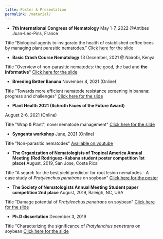 ```yaml
---
title: Poster & Presentation 
permalink: /material/
--- 
```


- **7th International Congress of Nematology**
May 1-7, 2022 @Antibes Juan-Les-Pins, France

Title "Biological agents to invigorate the health of established coffee trees by managing plant parasitic nematodes."
[Click here for the slide](https://github.com/ksaikai/ksaikai.github.io/blob/master/files/ICN2022.pdf)



- **Basic Crash Course Nematology**
13 December, 2021 @ Nairobi, Kenya

Title "Overview of non-parasitic nematodes: the good, the bad and **the informative**"
[Click here for the slide](https://github.com/ksaikai/ksaikai.github.io/blob/master/files/BCCN2021.pdf)



- **Breeding Better Banana**
November 4, 2021 (Online)

Title "Towards more efficient nematode resistance screening in banana: progress and challenges"
[Click here for the slide](https://github.com/ksaikai/ksaikai.github.io/blob/master/files/ABBB.pdf)



- **Plant Health 2021**
**(Schroth Faces of the Future Award)**

August 2-6, 2021 (Online)

Title "Wrap & Plant", novel nematode management"
[Click here for the slide](https://github.com/ksaikai/ksaikai.github.io/blob/master/files/PlantHealth2021.pdf)



- **Syngenta workshop**
June, 2021 (Online)

Title "Non-parasitic nematodes"
[Available on youtube](https://www.youtube.com/watch?v=WYr11nKgYF4)


- **The Organization of Nematologists of Tropical America Annual Meeting**
**(Rod Rodriguez-Kabana student poster competition 1st place)**
August, 2019, San Jose, Costa Rica

Title "A search for the best yield predictor for root lesion nematodes - A case study of *Pratylenchus penetrans* on soybean"
[Click here for the poster](https://github.com/ksaikai/ksaikai.github.io/blob/master/files/ONTA2019_poster.pdf)


- **The Society of Nematologists Annual Meeting**
**Student paper competition 2nd place**
August, 2019, Raleigh, NC, USA

Title "Damage potential of *Pratylenchus penetrans* on soybean"
[Click here for the slide](https://github.com/ksaikai/ksaikai.github.io/blob/master/files/SON2019.pdf)


- **Ph.D dissertation**
December 3, 2019

Title "Characterizing the significance of *Pratylenchus penetrans* on soybean
[Click here for the slide](https://github.com/ksaikai/ksaikai.github.io/blob/master/files/PhDdissertation.pdf)


